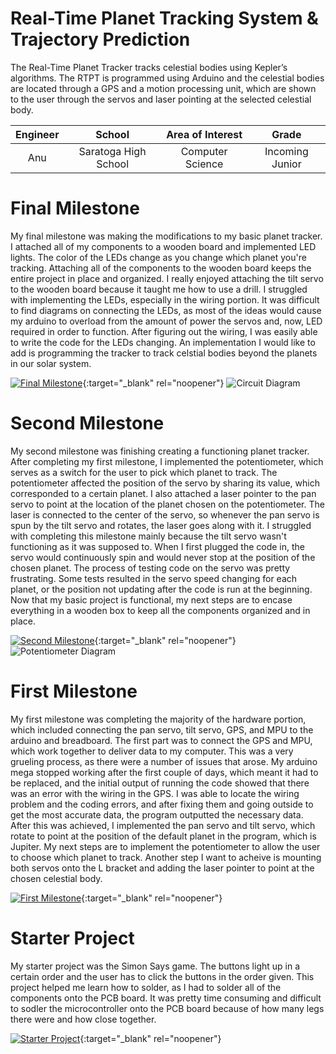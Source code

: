 ﻿# Real-Time Planet Tracking System & Trajectory Prediction
The Real-Time Planet Tracker tracks celestial bodies using Kepler’s algorithms. The RTPT is programmed using Arduino and the celestial bodies are located through a GPS and a motion processing unit, which are shown to the user through the servos and laser pointing at the selected celestial body.

| **Engineer** | **School** | **Area of Interest** | **Grade** |
|:--:|:--:|:--:|:--:|
| Anu | Saratoga High School | Computer Science | Incoming Junior

# Final Milestone
My final milestone was making the modifications to my basic planet tracker. I attached all of my components to a wooden board and implemented LED lights. The color of the LEDs change as you change which planet you're tracking. Attaching all of the components to the wooden board keeps the entire project in place and organized. I really enjoyed attaching the tilt servo to the wooden board because it taught me how to use a drill. I struggled with implementing the LEDs, especially in the wiring portion. It was difficult to find diagrams on connecting the LEDs, as most of the ideas would cause my arduino to overload from the amount of power the servos and, now, LED required in order to function. After figuring out the wiring, I was easily able to write the code for the LEDs changing. An implementation I would like to add is programming the tracker to track celstial bodies beyond the planets in our solar system.

[![Final Milestone](https://i.ytimg.com/vi/zbGxD67hzGA/maxresdefault.jpg)](https://www.youtube.com/watch?v=zbGxD67hzGA&ab_channel=BlueStampEng "Final Milestone"){:target="_blank" rel="noopener"}
![Circuit Diagram](https://lh3.googleusercontent.com/-p5cQTd7awmsfLWCO1qMMXr8MbqFa-QQoMaFGMNoDnyA_EEMNoEHb7vGGJTGDw7a-2JG7m32_qvmH8DRF5S71qWnc5SWwnWx8NGbtfDTzWCtpSlMX8v1BKOhPRpVdEtalYOHFvQXfCCaDbZ7wzSgXKuobZCkG3O2zReGd0Rcudli5Pp9fR61h_Jqn4971K7UeXD8twArb1HcmSampglwRp3l4ThiSMaeASOu4uQF9VrMksQEl4UIrfLU4kYTGtbV61e8uWRLflvMAeJ377WLxpoyfeRy-frg3fG-mGVuz5M6PMIdm-VuqC_Oyx73B5w9HSUOefFZ7tSA8I2TMvK4n7GbAE_xnSFRT1WlZOtbru3PgGn5xHYRrXGvH9bT8h6EmhcDwX-ppXFEKqv0tvEwTe2nxa4tSJtAcJgDK5b3SutwPXpgLYW07wTDd4Xq0V6PeKp8wqAi-seg0DgxBtlyq-nVfGHEvJytuu4yuWCXd_bCIEc5D6MPcX8bQnDgiZgHvt64zNRxFlCUWxBVvY3AkjxqgjIpES7LMfFeYEbJO16rCff5giiZkTVuW8Y08akmDofuOflGKwXKBD0HBHl3VDSwsdoQ7_KvAztsycKpNhw9H_oA10QBykp9tMiA8auA7e9zBhgfq2RLEC5Bf6sC2i0oJRw2jk1I6qPpphFeR7BQ7gqAk-ht_snVJ0Lx2CqViP65wrCCNZz97A8gNbIEKBlZghqIBBRffQPRr6EKgzXyfeDpNqTk86Zp4LTBovONPkrbR05n33TRNk-9UWMg-O6ByXpSowH4H4mWQSwRJnU7ZQ-WbuUDW48ocpdtTY4MPdOxks3_cp3xHIB5bqkB4-FR8cwA0VbUA8PlUw=w1375-h692-no?authuser=0)

# Second Milestone
My second milestone was finishing creating a functioning planet tracker. After completing my first milestone, I implemented the potentiometer, which serves as a switch for the user to pick which planet to track. The potentiometer affected the position of the servo by sharing its value, which corresponded to a certain planet. I also attached a laser pointer to the pan servo to point at the location of the planet chosen on the potentiometer. The laser is connected to the center of the servo, so whenever the pan servo is spun by the tilt servo and rotates, the laser goes along with it. I struggled with completing this milestone mainly because the tilt servo wasn't functioning as it was supposed to. When I first plugged the code in, the servo would continuously spin and would never stop at the position of the chosen planet. The process of testing code on the servo was pretty frustrating. Some tests resulted in the servo speed changing for each planet, or the position not updating after the code is run at the beginning. Now that my basic project is functional, my next steps are to encase everything in a wooden box to keep all the components organized and in place.

[![Second Milestone](https://i.ytimg.com/vi/vhO4ft5gPMw/maxresdefault.jpg)](https://www.youtube.com/watch?v=vhO4ft5gPMw&ab_channel=BlueStampEng "Second Milestone"){:target="_blank" rel="noopener"}
![Potentiometer Diagram](https://bluestampengineering.com/wp-content/uploads/2022/03/if_noled-1.png)
# First Milestone
  
My first milestone was completing the majority of the hardware portion, which included connecting the pan servo, tilt servo, GPS, and MPU to the arduino and breadboard. The first part was to connect the GPS and MPU, which work together to deliver data to my computer. This was a very grueling process, as there were a number of issues that arose. My arduino mega stopped working after the first couple of days, which meant it had to be replaced, and the initial output of running the code showed that there was an error with the wiring in the GPS. I was able to locate the wiring problem and the coding errors, and after fixing them and going outside to get the most accurate data, the program outputted the necessary data. After this was achieved, I implemented the pan servo and tilt servo, which rotate to point at the position of the default planet in the program, which is Jupiter. My next steps are to implement the potentiometer to allow the user to choose which planet to track. Another step I want to acheive is mounting both servos onto the L bracket and adding the laser pointer to point at the chosen celestial body.


[![First Milestone](https://i.ytimg.com/vi/_fhy38Evc5s/sddefault.jpg)](https://www.youtube.com/watch?v=_fhy38Evc5s&t "First Milestone"){:target="_blank" rel="noopener"}
# Starter Project
  

My starter project was the Simon Says game. The buttons light up in a certain order and the user has to click the buttons in the order given. This project helped me learn how to solder, as I had to solder all of the components onto the PCB board. It was pretty time consuming and difficult to sodler the microcontroller onto the PCB board because of how many legs there were and how close together.

[![Starter Project](https://i.ytimg.com/vi/hjrZfWrw32Q/sddefault.jpg)](https://www.youtube.com/watch?v=hjrZfWrw32Q&t "Starter Project"){:target="_blank" rel="noopener"}
